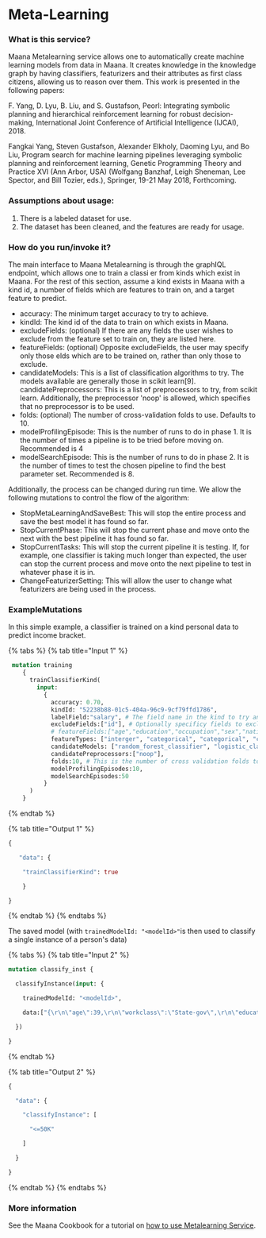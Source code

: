# Meta-Learning

### What is this service?

Maana Metalearning service allows one to automatically create machine learning models from data in Maana. It creates knowledge in the knowledge graph by having classifiers, featurizers and their attributes as first class citizens, allowing us to reason over them. This work is presented in the following papers:

F. Yang, D. Lyu, B. Liu, and S. Gustafson, Peorl: Integrating symbolic planning and hierarchical reinforcement learning for robust decision-making, International Joint Conference of Artificial Intelligence \(IJCAI\), 2018.

Fangkai Yang, Steven Gustafson, Alexander Elkholy, Daoming Lyu, and Bo Liu, Program search for machine learning pipelines leveraging symbolic planning and reinforcement learning, Genetic Programming Theory and Practice XVI \(Ann Arbor, USA\) \(Wolfgang Banzhaf, Leigh Sheneman, Lee Spector, and Bill Tozier, eds.\), Springer, 19-21 May 2018, Forthcoming.

### Assumptions about usage:

1. There is a labeled dataset for use.
2. The dataset has been cleaned, and the features are ready for usage.

### How do you run/invoke it?

The main interface to Maana Metalearning is through the graphIQL endpoint, which allows one to train a classi er from kinds which exist in Maana. For the rest of this section, assume a kind exists in Maana with a kind id, a number of fields which are features to train on, and a target feature to predict.

* accuracy: The minimum target accuracy to try to achieve. 
* kindId: The kind id of the data to train on which exists in Maana. 
* excludeFields: \(optional\) If there are any fields the user wishes to exclude from the feature set to train on, they are listed here. 
* featureFields: \(optional\) Opposite excludeFields, the user may specify only those elds which are to be trained on, rather than only those to exclude. 
* candidateModels: This is a list of classification algorithms to try. The models available are generally those in scikit learn\[9\]. candidatePreprocessors: This is a list of preprocessors to try, from scikit learn. Additionally, the preprocessor 'noop' is allowed, which specifies that no preprocessor is to be used. 
* folds: \(optional\) The number of cross-validation folds to use. Defaults to 10. 
* modelProfilingEpisode: This is the number of runs to do in phase 1. It is the number of times a pipeline is to be tried before moving on. Recommended is 4 
* modelSearchEpisode: This is the number of runs to do in phase 2. It is the number of times to test the chosen pipeline to find the best parameter set. Recommended is 8. 

Additionally, the process can be changed during run time. We allow the following mutations to control the flow of the algorithm:

* StopMetaLearningAndSaveBest: This will stop the entire process and save the best model it has found so far. 
* StopCurrentPhase: This will stop the current phase and move onto the next with the best pipeline it has found so far. 
* StopCurrentTasks: This will stop the current pipeline it is testing. If, for example, one classifier is taking much longer than expected, the user can stop the current process and move onto the next pipeline to test in whatever phase it is in. 
* ChangeFeaturizerSetting: This will allow the user to change what featurizers are being used in the process. 

### ExampleMutations

In this simple example,  a classifier is trained on a kind personal data to predict income bracket. 

{% tabs %}
{% tab title="Input 1" %}
```graphql
 mutation training
    {
      trainClassifierKind(
        input:
          {
            accuracy: 0.70,
            kindId: "52238b88-01c5-404a-96c9-9cf79ffd1786",
            labelField:"salary", # The field name in the kind to try and learn / predict.
            excludeFields:["id"], # Optionally specificy fields to exclude.
            # featureFields:["age","education","occupation","sex","nativecountry"], # Optionally choose only those fields to include
            featureTypes: ["interger", "categorical", "categorical", "categorical", "categorical", "categorical", "categorical", "categorical", "categorical", "categorical"],
            candidateModels: ["random_forest_classifier", "logistic_classifier"],
            candidatePreprocessors:["noop"],
            folds:10, # This is the number of cross validation folds to use. Default and a good pick is 10
            modelProfilingEpisodes:10,
            modelSearchEpisodes:50
          }
      )
    }
```
{% endtab %}

{% tab title="Output 1" %}
```graphql
{

   "data": {

    "trainClassifierKind": true

    }

}
```
{% endtab %}
{% endtabs %}

The saved model \(with `trainedModelId: "<modelId>"`is then used to classify a single instance of a person's data\)

{% tabs %}
{% tab title="Input 2" %}
```graphql
mutation classify_inst {

  classifyInstance(input: {

    trainedModelId: "<modelId>",

    data:["{\r\n\"age\":39,\r\n\"workclass\":\"State-gov\",\r\n\"education\":\"Bachelors\",\r\n\"maritalstatus\":\"Never-married\",\r\n\"race\":\"White\",\r\n\"sex\":\"Male\"\r\n}"]

  })

}
```
{% endtab %}

{% tab title="Output 2" %}
```graphql
{

  "data": {

    "classifyInstance": [

      "<=50K"

    ]

  }

}
```
{% endtab %}
{% endtabs %}

### More information

See the Maana Cookbook for a tutorial on [how to use Metalearning Service](https://maana.gitbook.io/q/maana-q-cookbook/advanced-recipes/meta-learning-tutorial).

